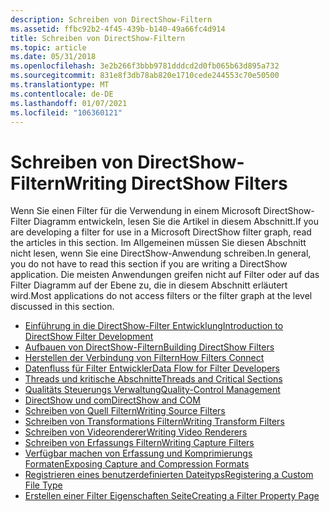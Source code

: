 ```yaml
---
description: Schreiben von DirectShow-Filtern
ms.assetid: ffbc92b2-4f45-439b-b140-49a66fc4d914
title: Schreiben von DirectShow-Filtern
ms.topic: article
ms.date: 05/31/2018
ms.openlocfilehash: 3e2b266f3bbb9781dddcd2d0fb065b63d895a732
ms.sourcegitcommit: 831e8f3db78ab820e1710cede244553c70e50500
ms.translationtype: MT
ms.contentlocale: de-DE
ms.lasthandoff: 01/07/2021
ms.locfileid: "106360121"
---
```

# <a name="writing-directshow-filters"></a><span data-ttu-id="d9b9b-103">Schreiben von DirectShow-Filtern</span><span class="sxs-lookup"><span data-stu-id="d9b9b-103">Writing DirectShow Filters</span></span>

<span data-ttu-id="d9b9b-104">Wenn Sie einen Filter für die Verwendung in einem Microsoft DirectShow-Filter Diagramm entwickeln, lesen Sie die Artikel in diesem Abschnitt.</span><span class="sxs-lookup"><span data-stu-id="d9b9b-104">If you are developing a filter for use in a Microsoft DirectShow filter graph, read the articles in this section.</span></span> <span data-ttu-id="d9b9b-105">Im Allgemeinen müssen Sie diesen Abschnitt nicht lesen, wenn Sie eine DirectShow-Anwendung schreiben.</span><span class="sxs-lookup"><span data-stu-id="d9b9b-105">In general, you do not have to read this section if you are writing a DirectShow application.</span></span> <span data-ttu-id="d9b9b-106">Die meisten Anwendungen greifen nicht auf Filter oder auf das Filter Diagramm auf der Ebene zu, die in diesem Abschnitt erläutert wird.</span><span class="sxs-lookup"><span data-stu-id="d9b9b-106">Most applications do not access filters or the filter graph at the level discussed in this section.</span></span>

-   [<span data-ttu-id="d9b9b-107">Einführung in die DirectShow-Filter Entwicklung</span><span class="sxs-lookup"><span data-stu-id="d9b9b-107">Introduction to DirectShow Filter Development</span></span>](introduction-to-directshow-filter-development.md)
-   [<span data-ttu-id="d9b9b-108">Aufbauen von DirectShow-Filtern</span><span class="sxs-lookup"><span data-stu-id="d9b9b-108">Building DirectShow Filters</span></span>](building-directshow-filters.md)
-   [<span data-ttu-id="d9b9b-109">Herstellen der Verbindung von Filtern</span><span class="sxs-lookup"><span data-stu-id="d9b9b-109">How Filters Connect</span></span>](how-filters-connect.md)
-   [<span data-ttu-id="d9b9b-110">Datenfluss für Filter Entwickler</span><span class="sxs-lookup"><span data-stu-id="d9b9b-110">Data Flow for Filter Developers</span></span>](data-flow-for-filter-developers.md)
-   [<span data-ttu-id="d9b9b-111">Threads und kritische Abschnitte</span><span class="sxs-lookup"><span data-stu-id="d9b9b-111">Threads and Critical Sections</span></span>](threads-and-critical-sections.md)
-   [<span data-ttu-id="d9b9b-112">Qualitäts Steuerungs Verwaltung</span><span class="sxs-lookup"><span data-stu-id="d9b9b-112">Quality-Control Management</span></span>](quality-control-management.md)
-   [<span data-ttu-id="d9b9b-113">DirectShow und com</span><span class="sxs-lookup"><span data-stu-id="d9b9b-113">DirectShow and COM</span></span>](directshow-and-com.md)
-   [<span data-ttu-id="d9b9b-114">Schreiben von Quell Filtern</span><span class="sxs-lookup"><span data-stu-id="d9b9b-114">Writing Source Filters</span></span>](writing-source-filters.md)
-   [<span data-ttu-id="d9b9b-115">Schreiben von Transformations Filtern</span><span class="sxs-lookup"><span data-stu-id="d9b9b-115">Writing Transform Filters</span></span>](writing-transform-filters.md)
-   [<span data-ttu-id="d9b9b-116">Schreiben von Videorenderer</span><span class="sxs-lookup"><span data-stu-id="d9b9b-116">Writing Video Renderers</span></span>](writing-video-renderers.md)
-   [<span data-ttu-id="d9b9b-117">Schreiben von Erfassungs Filtern</span><span class="sxs-lookup"><span data-stu-id="d9b9b-117">Writing Capture Filters</span></span>](writing-capture-filters.md)
-   [<span data-ttu-id="d9b9b-118">Verfügbar machen von Erfassung und Komprimierungs Formaten</span><span class="sxs-lookup"><span data-stu-id="d9b9b-118">Exposing Capture and Compression Formats</span></span>](exposing-capture-and-compression-formats.md)
-   [<span data-ttu-id="d9b9b-119">Registrieren eines benutzerdefinierten Dateityps</span><span class="sxs-lookup"><span data-stu-id="d9b9b-119">Registering a Custom File Type</span></span>](registering-a-custom-file-type.md)
-   [<span data-ttu-id="d9b9b-120">Erstellen einer Filter Eigenschaften Seite</span><span class="sxs-lookup"><span data-stu-id="d9b9b-120">Creating a Filter Property Page</span></span>](creating-a-filter-property-page.md)

 

 




